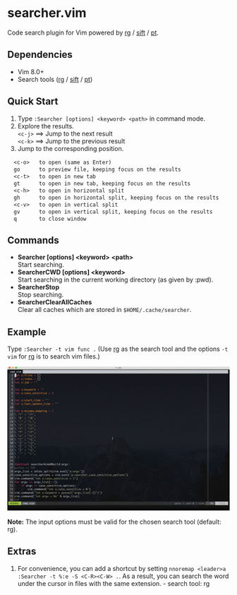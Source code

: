 # searcher.vim

Code search plugin for Vim powered by [rg](https://github.com/BurntSushi/ripgrep) / [sift](https://github.com/svent/sift) / [pt](https://github.com/monochromegane/the_platinum_searcher).

## Dependencies

- Vim 8.0+
- Search tools ([rg](https://github.com/BurntSushi/ripgrep) / [sift](https://github.com/svent/sift) / [pt](https://github.com/monochromegane/the_platinum_searcher))

## Quick Start

1. Type `:Searcher [options] <keyword> <path>` in command mode.
2. Explore the results.  
`<c-j>` ==> Jump to the next result  
`<c-k>` ==> Jump to the previous result  
3. Jump to the corresponding position.  
  ```
    <c-o>   to open (same as Enter)
    go      to preview file, keeping focus on the results
    <c-t>   to open in new tab
    gt      to open in new tab, keeping focus on the results
    <c-h>   to open in horizontal split
    gh      to open in horizontal split, keeping focus on the results
    <c-v>   to open in vertical split
    gv      to open in vertical split, keeping focus on the results
    q       to close window
  ```
## Commands
- **Searcher [options] \<keyword\> \<path\>**  
    Start searching.
- **SearcherCWD [options] \<keyword\>**  
    Start searching in the current working directory (as given by :pwd).
- **SearcherStop**  
    Stop searching.
- **SearcherClearAllCaches**  
    Clear all caches which are stored in `$HOME/.cache/searcher`.

## Example

Type `:Searcher -t vim func .` (Use [rg](https://github.com/BurntSushi/ripgrep) as the search tool and the options `-t vim` for [rg](https://github.com/BurntSushi/ripgrep) is to search vim files.)

![example](https://raw.githubusercontent.com/adonis0147/searcher.vim/master/example.gif)

**Note:** The input options must be valid for the chosen search tool (default: rg).

## Extras

1. For convenience, you can add a shortcut by setting `nnoremap <leader>a :Searcher -t %:e -S <C-R><C-W> .`. As a result, you can search the word under the cursor in files with the same extension. - search tool: rg

